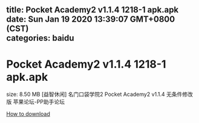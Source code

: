 
title: Pocket Academy2 v1.1.4 1218-1 apk.apk
date: Sun Jan 19 2020 13:39:07 GMT+0800 (CST)    
categories: baidu
---

# Pocket Academy2 v1.1.4 1218-1 apk.apk
size: 8.50 MB
 [益智休闲] 名门口袋学院2 Pocket Academy2 v1.1.4 无条件修改版 苹果论坛-PP助手论坛
 

[How to download](https://bpcam.bemobtrk.com/go/2ceec3aa-1ca2-46d6-b9ff-aaa5c184517c?jno=5278)